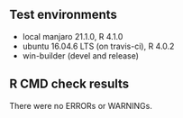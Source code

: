 ## Test environments
* local manjaro 21.1.0, R 4.1.0
* ubuntu 16.04.6 LTS (on travis-ci), R 4.0.2
* win-builder (devel and release)

## R CMD check results
There were no ERRORs or WARNINGs. 
